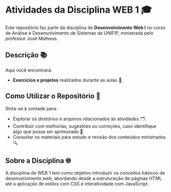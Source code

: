# Atividades da Disciplina WEB 1 🎓

Este repositório faz parte da disciplina de **Desenvolvimento Web I** no curso de Análise e Desenvolvimento de Sistemas da UNIFIP, ministrada pelo professor José Matheus.

## Descrição 📚

Aqui você encontrará:
- **Exercícios e projetos** realizados durante as aulas 📝.

## Como Utilizar o Repositório 🚀

Sinta-se à vontade para:
- Explorar os diretórios e arquivos relacionados às atividades 🗂️.
- Contribuir com melhorias, sugestões ou correções, caso identifique algo que possa ser aprimorado 🤝.
- Consultar os materiais para estudo e revisão dos conteúdos ministrados 🔍.

## Sobre a Disciplina 🌐

A disciplina de WEB 1 tem como objetivo introduzir os conceitos básicos de desenvolvimento web, abordando desde a estruturação de páginas HTML até a aplicação de estilos com CSS e interatividade com JavaScript.
